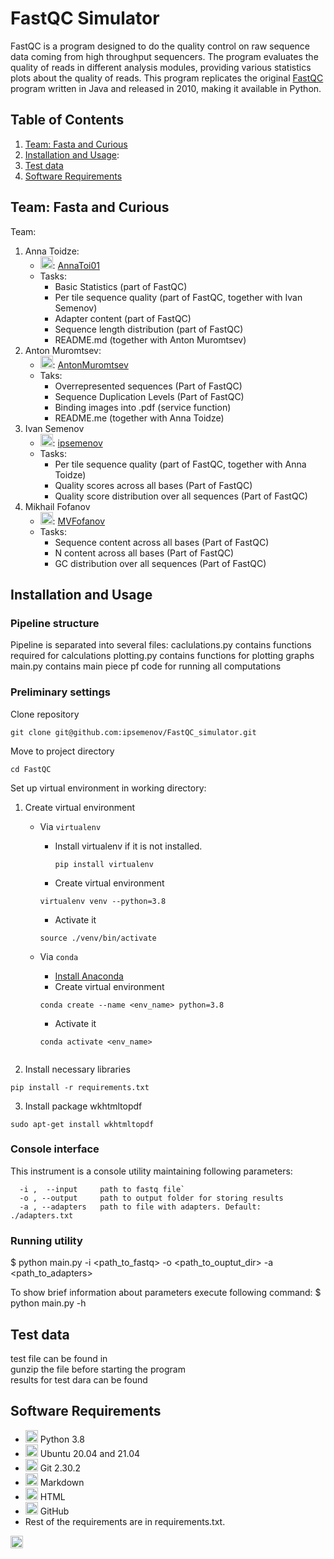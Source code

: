 # FastQC Simulator

FastQC is a program designed to do the quality control on raw sequence data coming from high throughput sequencers. The program evaluates the quality of reads in different analysis modules, providing various statistics plots about the quality of reads. This program replicates the original [FastQC](https://github.com/s-andrews/FastQC/tree/fdc27fe360af44dc675e7d67bc3ec89c21f273e6) program written in Java and released in 2010, making it available in Python. 

## Table of Contents
1. [Team: Fasta and Curious](#Team)
2. [Installation and Usage](#instaus): 
3. [Test data](#test_data)
4. [Software Requirements](#Software)

<a name="Team"></a>
## Team: Fasta and Curious

Team:

1. Anna Toidze:  
 	* <img src=https://github.com/simple-icons/simple-icons/blob/develop/icons/github.svg height=20>: [AnnaToi01](https://github.com/AnnaToi01)
	* Tasks:
		* Basic Statistics (part of FastQC)
		* Per tile sequence quality (part of FastQC, together with Ivan Semenov)
		* Adapter content (part of FastQC)
		* Sequence length distribution (part of FastQC)
		* README.md (together with Anton Muromtsev)
2. Anton Muromtsev:
	* <img src=https://github.com/simple-icons/simple-icons/blob/develop/icons/github.svg height=20>: [AntonMuromtsev](https://github.com/AntonMuromtsev)
	* Taks:
      * Overrepresented sequences (Part of FastQC)
      * Sequence Duplication Levels (Part of FastQC)
      * Binding images into .pdf (service function)
      * README.me (together with Anna Toidze)
3. Ivan Semenov 
	* <img src=https://github.com/simple-icons/simple-icons/blob/develop/icons/github.svg height=20>: [ipsemenov](https://github.com/ipsemenov)
	* Tasks:
      * Per tile sequence quality (part of FastQC, together with Anna Toidze)
      * Quality scores across all bases (Part of FastQC)
      * Quality score distribution over all sequences (Part of FastQC)
4. Mikhail Fofanov
	* <img src=https://github.com/simple-icons/simple-icons/blob/develop/icons/github.svg height=20>: [MVFofanov](https://github.com/MVFofanov)
	* Tasks:
        * Sequence content across all bases (Part of FastQC)
        * N content across all bases (Part of FastQC)
        * GC distribution over all sequences (Part of FastQC)

<a name="instaus"></a>
## Installation and Usage

### Pipeline structure
Pipeline is separated into several files:
caclulations.py contains functions required for calculations
plotting.py contains functions for plotting graphs
main.py contains main piece pf code for running all computations




### Preliminary settings
Clone repository
```
git clone git@github.com:ipsemenov/FastQC_simulator.git
```
Move to project directory 
```
cd FastQC
```
Set up virtual environment in working directory:
1. Create virtual environment
    * Via `virtualenv`

       * Install virtualenv if it is not installed.
         ```
         pip install virtualenv
         ```
       * Create virtual environment
        ```
        virtualenv venv --python=3.8
        ```
       * Activate it
        ```
        source ./venv/bin/activate
        ```
    * Via `conda`
        * [Install Anaconda](https://docs.anaconda.com/anaconda/install/index.html)
        * Create virtual environment
        ```
        conda create --name <env_name> python=3.8
        ```
        * Activate it
        ```
        conda activate <env_name>
    ```
2. Install necessary libraries
 ```
 pip install -r requirements.txt
 ```
3. Install package wkhtmltopdf
```
sudo apt-get install wkhtmltopdf
```

### Console interface
This instrument is a console utility maintaining following parameters:
```
  -i ,  --input     path to fastq file`
  -o , --output     path to output folder for storing results
  -a , --adapters   path to file with adapters. Default: ./adapters.txt
```






### Running utility

$ python main.py -i <path_to_fastq> -o <path_to_ouptut_dir>  -a <path_to_adapters> 

To show brief information about parameters execute following command:
	$ python main.py -h

<a name="test_data"></a>
## Test data

test file can be found in  
gunzip the file before starting the program  
results for test dara can be found 

<a name="Software"></a>
## Software Requirements
* <img src=https://github.com/simple-icons/simple-icons/blob/develop/icons/python.svg height=20> Python 3.8
* <img src=https://github.com/simple-icons/simple-icons/blob/develop/icons/ubuntu.svg height = 20> Ubuntu 20.04 and 21.04
* <img src=https://github.com/simple-icons/simple-icons/blob/develop/icons/git.svg height = 20> Git 2.30.2
* <img src=https://github.com/simple-icons/simple-icons/blob/develop/icons/markdown.svg height=20> Markdown
* <img src=https://github.com/simple-icons/simple-icons/blob/develop/icons/html5.svg height=20> HTML
* <img src=https://github.com/simple-icons/simple-icons/blob/develop/icons/github.svg height=20> GitHub
* Rest of the requirements are in requirements.txt.

<img src=https://img.shields.io/badge/FastQC%20Simulator-FASTQ%20Quality%20Check-informational height = 20>



  
